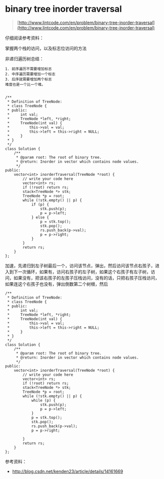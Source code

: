# binary tree inorder traversal
>  [http://www.lintcode.com/en/problem/binary-tree-inorder-traversal](http://www.lintcode.com/en/problem/binary-tree-inorder-traversal)

仔细阅读参考资料：

掌握两个栈的访问，以及标志位访问的方法

非递归遍历树总结：

	1. 前序遍历不需要增加标志
	2. 中序遍历需要增加一个标志
	3. 后序就需要增加两个标志
	难度也是一个比一个难。


	/**
	 * Definition of TreeNode:
	 * class TreeNode {
	 * public:
	 *     int val;
	 *     TreeNode *left, *right;
	 *     TreeNode(int val) {
	 *         this->val = val;
	 *         this->left = this->right = NULL;
	 *     }
	 * }
	 */
	class Solution {
	    /**
	     * @param root: The root of binary tree.
	     * @return: Inorder in vector which contains node values.
	     */
	public:
	    vector<int> inorderTraversal(TreeNode *root) {
	        // write your code here
	        vector<int> rs;
	        if (!root) return rs;
	        stack<TreeNode *> stk;
	        TreeNode *p = root;
	        while (!stk.empty() || p) {
	            if (p) {
	                stk.push(p);
	                p = p->left;
	            } else {
	                p = stk.top();
	                stk.pop();
	                rs.push_back(p->val);
	                p = p->right;
	            }
	        }
	        return rs;
	    }
	};

加速，先递归到左子树最后一个，访问该节点，弹出，然后访问该节点右孩子，进入到下一次循环，如果有，访问右孩子的左子树，如果这个右孩子有左子树，访问，如果没有，把该右孩子的左孩子压栈访问，没有的话，只把右孩子压栈访问，如果连这个右孩子也没有，弹出倒数第二个树根，然后

	/**
	 * Definition of TreeNode:
	 * class TreeNode {
	 * public:
	 *     int val;
	 *     TreeNode *left, *right;
	 *     TreeNode(int val) {
	 *         this->val = val;
	 *         this->left = this->right = NULL;
	 *     }
	 * }
	 */
	class Solution {
	    /**
	     * @param root: The root of binary tree.
	     * @return: Inorder in vector which contains node values.
	     */
	public:
	    vector<int> inorderTraversal(TreeNode *root) {
	        // write your code here
	        vector<int> rs;
	        if (!root) return rs;
	        stack<TreeNode *> stk;
	        TreeNode *p = root;
	        while (!stk.empty() || p) {
	            while (p) {
	                stk.push(p);
	                p = p->left;
	            }
	            p = stk.top();
	            stk.pop();
	            rs.push_back(p->val);
	            p = p->right;

	        }
	        return rs;
	    }
	};





参考资料：

+ http://blog.csdn.net/kenden23/article/details/14161669
